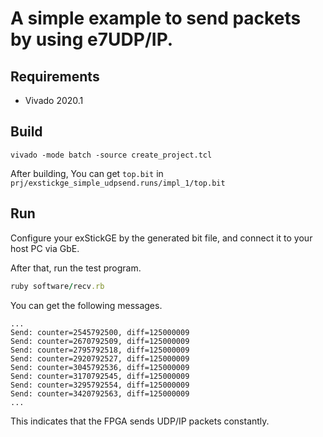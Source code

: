 # A simple example to send packets by using e7UDP/IP.

## Requirements

- Vivado 2020.1

## Build

```
vivado -mode batch -source create_project.tcl
```

After building, You can get `top.bit` in `prj/exstickge_simple_udpsend.runs/impl_1/top.bit`

## Run
Configure your exStickGE by the generated bit file, and connect it to your host PC via GbE.

After that, run the test program.

```ruby
ruby software/recv.rb
```

You can get the following messages. 

```
...
Send: counter=2545792500, diff=125000009
Send: counter=2670792509, diff=125000009
Send: counter=2795792518, diff=125000009
Send: counter=2920792527, diff=125000009
Send: counter=3045792536, diff=125000009
Send: counter=3170792545, diff=125000009
Send: counter=3295792554, diff=125000009
Send: counter=3420792563, diff=125000009
...
```

This indicates that the FPGA sends UDP/IP packets constantly.
